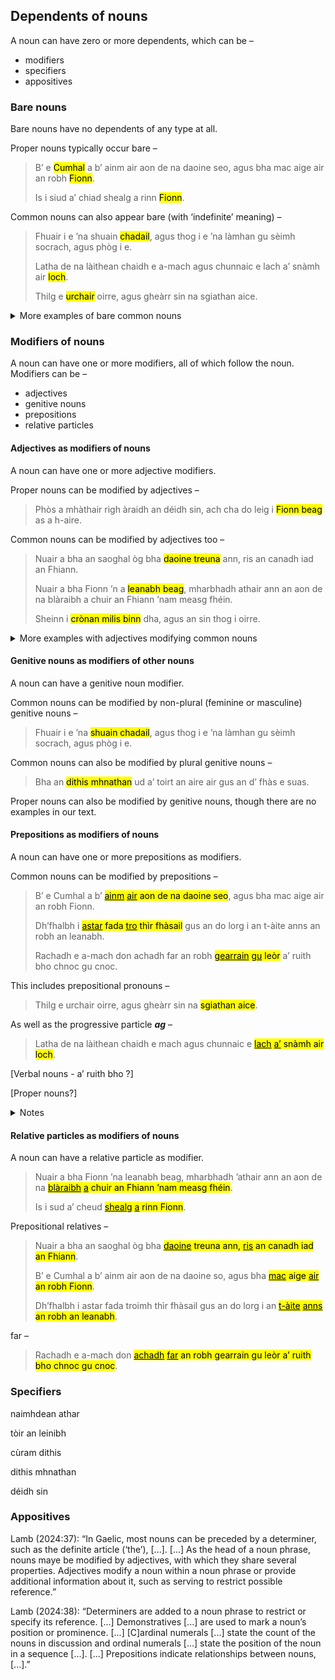## Dependents of nouns

A noun can have zero or more dependents, which can be –
- modifiers
- specifiers
- appositives

### Bare nouns

Bare nouns have no dependents of any type at all.

Proper nouns typically occur bare –
> B’ e <mark title="The nominative masculine proper noun ‘Cumhal’ has no dependents here (though it is itself a dependent of the copula verb ‘bu’ [was]).">Cumhal</mark> a b’ ainm air aon de na daoine seo, agus bha mac aige air an robh <mark title="The nominative masculine proper ‘Fionn’ [Finn] has no dependents here (though it is itself the subject of the verb ‘robh’ [was]).">Fionn</mark>.
>
> Is i siud a’ chiad shealg a rinn <mark title="The nominative masculine proper ‘Fionn’ [Finn] has no dependents here (though it is itself the subject of the verb ‘rinn’ [did]).">Fionn</mark>.

Common nouns can also appear bare (with ‘indefinite’ meaning) –

> Fhuair i e ’na shuain <mark title="The genitive masculine common noun ‘chadail’ [sleeping] has no dependents here (though it is itself a modifier of the noun ‘shuain’ [slumber])">chadail</mark>, agus thog i e ’na làmhan gu sèimh socrach, agus phòg i e.
>
> Latha de na làithean chaidh e a-mach agus chunnaic e lach a’ snàmh air <mark title="The dative masculine common noun ‘loch’ [lake] has no dependents here (though it is itself the complement of the preposition ‘air’ [on]).">loch</mark>.
>
> Thilg e <mark title="The nominative feminine common noun ‘urchair’ [shot, stone] has no dependents here (though it is itself the object of the verb ‘thilg’ [threw]).">urchair</mark> oirre, agus gheàrr sin na sgiathan aice.

<details>
  <summary>More examples of bare common nouns</summary>

> Ged nach robh e a-riamh ann an <mark title="The dative feminine common noun ‘sgoil’ [school] has no dependents here (though it is itself the complement of the preposition ‘ann an’ [in]).">sgoil</mark> mar a tha na gillean an-diugh, cha robh e idir a’ cur seachad a làithean ’na thàmh.
>
> Chuireadh na mnathan a-mach air an loch e, agus leigeadh iad leis tighinn gu <mark title="The dative feminine common noun ‘tìr’ [land] has no dependents here (though it is itself the complement of the preposition ‘gu’ [to]).">tìr</mark> mar a b’ fheàrr a dh’fhaodadh e.
>
> Rachadh e a-mach don achadh far an robh gearrain gu <mark title="The dative feminine common noun ‘leòr’ [sufficiency] has no dependents here (though it is itself the complement of the preposition ‘gu’ [to]).">leòr</mark> a’ ruith bho <mark title="The dative masculine common noun ‘chnoc’ [hill] has no dependents here (though it is itself the complement of the preposition ‘bho’ [from]).">chnoc</mark> gu <mark title="The dative masculine common noun ‘cnoc’ [hill] has no dependents here (though it is itself the complement of the preposition ‘gu’ [to]).">cnoc</mark>.
>
> Bha aige ri an cumail ’nan cròileagan cruinn ann am badan àraidh, agus is ann le bhith sìor ruith timcheall orra a bha a chasan mu dheireadh cho luath ri casan <mark title="The genitive masculine common noun ‘féidh’ [deer] has no dependents here (though it is itself the specifier of the noun ‘casan’ [feet]).">féidh</mark>.
</details>

### Modifiers of nouns

A noun can have one or more modifiers, all of which follow the noun. Modifiers can be –
- adjectives
- genitive nouns
- prepositions
- relative particles

#### Adjectives as modifiers of nouns

A noun can have one or more adjective modifiers.

Proper nouns can be modified by adjectives –

> Phòs a mhàthair rìgh àraidh an déidh sin, ach cha do leig i <mark title="The nominative masculine proper noun ‘Fionn’ [Finn] is modified by the adjective ‘beag’ [little] – ‘Little Finn’.">Fionn beag</mark> as a h-aire.

Common nouns can be modified by adjectives too –

> Nuair a bha an saoghal òg bha <mark title="The nominative plural common noun ‘daoine’ [men] is modified by the adjective ‘treuna’ [strong] – ‘strong men’.">daoine treuna</mark> ann, ris an canadh iad an Fhiann.
> 
> Nuair a bha Fionn ’n a <mark title="The dative masculine common noun ‘leanabh’ [infant] is modified by the adjective ‘beag’ [little] – ‘little infant’.">leanabh beag</mark>, mharbhadh athair ann an aon de na blàraibh a chuir an Fhiann ’nam measg fhéin.
> 
> Sheinn i <mark title="The nominative masculine common noun ‘crònan’ [tune] is modified by the adjectives ‘milis’ [sweet] and ‘binn’ [melodious] – ‘sweet melodious tune’.">crònan milis binn</mark> dha, agus an sin thog i oirre.

<details>
  <summary>More examples with adjectives modifying common nouns</summary>

> Bha eagal air a mhathair gun tigeadh naimhdean athar air tòir an leinibh, agus mar sin chuir i e a mach do na <mark title="The dative plural common noun ‘coilltean’ [forests] is modified by the adjective ‘fàsail’ [desolate] – ‘desolate forests’.">coilltean fàsail</mark> air chùram dithis <mark title="The genitive plural common noun ‘mhnathan’ [women] is modified by the adjective ‘eòlach’ [wise] – ‘wise women’.">mhnathan eòlach</mark>.
>
> Phòs a mhàthair <mark title="The nominative masculine common noun ‘rìgh’ [king] is modified by the adjective ‘àraidh’ [worthy] – ‘a worthy king’.">rìgh àraidh</mark> an déidh sin, ach cha do leig i Fionn beag as a h-aire.
> 
> Dh’fhalbh i <mark title="The nominative masculine common noun ‘astar’ [distance] is modified by the adjective ‘fada’ [long] – ‘long distance’.">astar fada</mark> troimh <mark title="The dative feminine common noun ‘tìr’ [land] is modified by the adjective ‘fhàsail’ [desolate] – ‘desolate land’.">thìr fhàsail</mark> gus an do lorg i an t-àite anns an robh an leanabh.
>
> Bha aige ri an cumail ’nan <mark title="The dative masculine common noun ‘cròileagan’ [group] is modified by the adjective ‘cruinn’ [round] – ‘round group’.">cròileagan cruinn</mark> ann am <mark title="The dative masculine common noun ‘badan’ [thicket] is modified by the adjective ‘àraidh’ [special] – ‘special thicket’.">badan àraidh</mark>, agus is ann le bhith sìor ruith timcheall orra a bha a chasan mu dheireadh cho luath ri casan féidh.
</details>

#### Genitive nouns as modifiers of other nouns

A noun can have a genitive noun modifier.

Common nouns can be modified by non-plural (feminine or masculine) genitive nouns –

> Fhuair i e ’na <mark title="The dative feminine common noun ‘shuain’ [slumber] is modified by the masculine genitive noun ‘chadail’ [sleep] – ‘slumber of sleep, sleepy slumber’.">shuain chadail</mark>, agus thog i e ’na làmhan gu sèimh socrach, agus phòg i e.

Common nouns can also be modified by plural genitive nouns –

> Bha an <mark title="The nominative feminine common noun ‘dithis’ [group of two people] is modified by the plural genitive noun ‘mhnathan’ [women] – ‘group of two women’.">dithis mhnathan</mark> ud a’ toirt an aire air gus an d’ fhàs e suas.

Proper nouns can also be modified by genitive nouns, though there are no examples in our text.

#### Prepositions as modifiers of nouns

A noun can have one or more prepositions as modifiers.

Common nouns can be modified by prepositions –

> B’ e Cumhal a b’ <mark title="The nominative masculine common noun ‘ainm’ [name] is modified by the preposition ‘air’ [on] – ‘the name on/of one of these men’."><ins>ainm</ins> <ins>air</ins> aon de na daoine seo</mark>, agus bha mac aige air an robh Fionn.
>
> Dh’fhalbh i <mark title="The nominative masculine common noun ‘astar’ [distance] is modified by the preposition ‘tro’ [through] – ‘long distance through desolate land’."><ins>astar</ins> fada <ins>tro</ins> thìr fhàsail</mark> gus an do lorg i an t-àite anns an robh an leanabh.
>
> Rachadh e a-mach don achadh far an robh <mark title="The nominative plural common noun ‘gearrain’ [hares] is modified by the preposition ‘gu’ [to] – ‘hares to sufficiency, enough hares’."><ins>gearrain</ins> <ins>gu</ins> leòr</mark> a’ ruith bho chnoc</mark> gu cnoc.

This includes prepositional pronouns –

> Thilg e urchair oirre, agus gheàrr sin na <mark title="The nominative plural common noun ‘sgiathan’ [wing] is modified by the prepositional pronoun ‘aice’ [at her] – ‘wings at her, her wings’.">sgiathan aice</mark>.
>

As well as the progressive particle ***ag*** –

> Latha de na làithean chaidh e mach agus chunnaic e <mark title="The nominative feminine common noun ‘lach’ [duck] is modified by the particle ‘ag’ – ‘duck swimming on a lake’."><ins>lach</ins> <ins>a’</ins> snàmh air loch</mark>.
>

[Verbal nouns - a’ ruith bho ?]

[Proper nouns?]

<details>
  <summary>Notes</summary>

- Strictly speaking, it is the preposition itself which is the grammatical modifier of the noun, and not the whole prepositional phrase, since grammatical relations are between individual words and not between words and phrases.
</details>

#### Relative particles as modifiers of nouns

A noun can have a relative particle as modifier.

> Nuair a bha Fionn ’na leanabh beag, mharbhadh ’athair ann an aon de na <mark title="The dative plural common noun ‘blàraibh’ [battles] is modified by the relative article ‘a’ [which] – ‘the battles which sent the Fianna among themselves’."><ins>blàraibh</ins> <ins>a</ins> chuir an Fhiann ’nam measg fhéin</mark>.
> 
> Is i sud a’ cheud <mark title="The nominative feminine common noun ‘shealg’ [hunt] is modified by the relatove particle ‘a’ [which] – ‘the first hunt which Finn did’."><ins>shealg</ins> <ins>a</ins> rinn Fionn</mark>.

Prepositional relatives –

> Nuair a bha an saoghal òg bha <mark title="The nominative plural common noun ‘daoine’ [men] is modfied by the prepositional relative particle ‘ris (an)’ [to whom] – ‘strong men to whom they would say the Fianna (ie. whom they would call the Fianna)’."><ins>daoine</ins> treuna ann, <ins>ris</ins> an canadh iad an Fhiann</mark>.
>
> B’ e Cumhal a b’ ainm air aon de na daoine so, agus bha <mark title="The nominative masculine common noun ‘mac’ [son] is modified by the prepositional relative particle ‘air (an)’ [on whom] – ‘a son on whom (the name) Finn was (ie. who was called Finn)’."><ins>mac</ins> aige <ins>air</ins> an robh Fionn</mark>.
>
> Dh’fhalbh i astar fada troimh thìr fhàsail gus an do lorg i an <mark title="The nominative masculine common noun ‘t-àite’ [place] is modified by the prepositional relative particle ‘anns an’ [in which] – ‘the place in which the infant was’." ><ins>t-àite</ins> <ins>anns</ins> an robh an leanabh</mark>.

far –

> Rachadh e a-mach don <mark title="The dative masculine common noun ‘achadh’ [field] is modified by the relative particle ‘far an’ [where] – ‘the place where plenty of hares were running from hill to hill’."><ins>achadh</ins> <ins>far</ins> an robh gearrain gu leòr a’ ruith bho chnoc gu cnoc</mark>.



### Specifiers

naimhdean athar

tòir an leinibh

cùram dithis

dithis mhnathan

déidh sin


### Appositives

Lamb (2024:37): “In Gaelic, most nouns can be preceded by a determiner, such as the definite article (‘the’), [...]. [...] As the head of a noun phrase, nouns maye be modified by adjectives, with which they share several properties. Adjectives modify a noun within a noun phrase or provide additional information about it, such as serving to restrict possible reference.”

Lamb (2024:38): “Determiners are added to a noun phrase to restrict or specify its reference. [...] Demonstratives [...] are used to mark a noun’s position or prominence. [...] [C]ardinal numerals [...] state the count of the nouns in discussion and ordinal numerals [...] state the position of the noun in a sequence [...]. [...] Prepositions indicate relationships between nouns, [...].”

